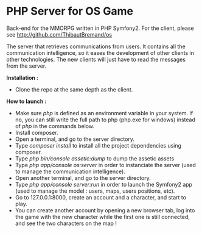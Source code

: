 PHP Server for OS Game
========================
Back-end for the MMORPG written in PHP Symfony2. For the client, please see http://github.com/ThibautBremand/os

The server that retrieves communications from users. It contains all the communication intelligence, so it eases the development of other clients in other technologies. The new clients will just have to read the messages from the server.

**Installation :** <br/>
- Clone the repo at the same depth as the client.

**How to launch :** <br/>
- Make sure *php* is defined as an environment variable in your system. If no, you can still write the full path to php (php.exe for windows) instead of *php* in the commands below.
- Install composer.
- Open a terminal, and go to the server directory.
- Type *composer install* to install all the project dependencies using composer.
- Type *php bin/console assetic:dump* to dump the assetic assets
- Type *php app/console os:server* in order to instanciate the server (used to manage the communication intelligence).
- Open another terminal, and go to the server directory.
- Type *php app/console server:run* in order to launch the Symfony2 app (used to manage the model : users, maps, users positions, etc).
- Go to 127.0.0.1:8000, create an account and a character, and start to play.
- You can create another account by opening a new browser tab, log into the game with the new character while the first one is still connected, and see the two characters on the map !
